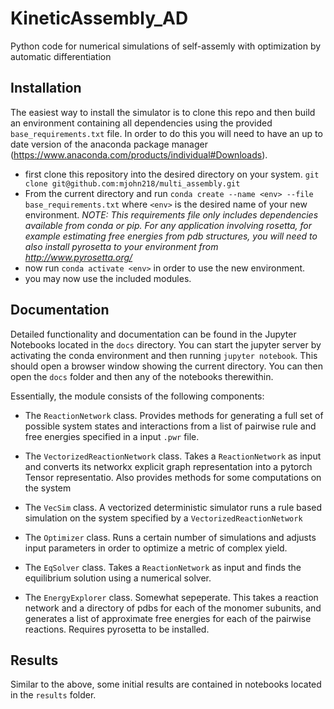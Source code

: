 # KineticAssembly_AD
Python code for numerical simulations of self-assemly with optimization by automatic differentiation

## Installation ##

The easiest way to install the simulator is to clone this repo and then build an environment containing all dependencies using the provided `base_requirements.txt` file. In order to do this you will need to have an up to date version of the anaconda package manager (https://www.anaconda.com/products/individual#Downloads). 

- first clone this repository into the desired directory on your system. `git clone git@github.com:mjohn218/multi_assembly.git`
- From the current directory and run `conda create --name <env> --file base_requirements.txt` where `<env>` is the desired name of your new environment. *NOTE: This requirements file only includes dependencies available from conda or pip. For any application involving rosetta, for example estimating free energies from pdb structures, you will need to also install pyrosetta to your environment from http://www.pyrosetta.org/*
- now run `conda activate <env>` in order to use the new environment. 
- you may now use the included modules.

## Documentation ##
Detailed functionality and documentation can be found in the Jupyter Notebooks located in the `docs` directory. 
You can start the jupyter server by activating the conda environment and then running `jupyter notebook`. This should open a browser window
showing the current directory. You can then open the `docs` folder and then any of the notebooks therewithin.

Essentially, the module consists of the following components:

- The `ReactionNetwork` class. Provides methods for generating a full set of possible system states and interactions from a list of pairwise rule and free energies specified in a input `.pwr` file. 
- The `VectorizedReactionNetwork` class. Takes a `ReactionNetwork` as input and converts its networkx explicit graph representation into a pytorch Tensor representatio. Also provides methods for some computations on the system
- The `VecSim` class. A vectorized deterministic simulator runs a rule based simulation on the system specified by a `VectorizedReactionNetwork`
- The `Optimizer` class. Runs a certain number of simulations and adjusts input parameters in order to optimize a metric of complex yield.
- The `EqSolver` class. Takes a `ReactionNetwork` as input and finds the equilibrium solution using a numerical solver. 

- The `EnergyExplorer` class. Somewhat sepeperate. This takes a reaction network and a directory of pdbs for each of the monomer subunits, and generates a list of approximate free energies for each of the pairwise reactions. Requires pyrosetta to be installed.

## Results ##
Similar to the above, some initial results are contained in notebooks located in the `results` folder. 
